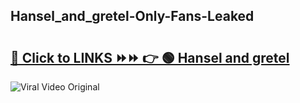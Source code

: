 
 ## Hansel_and_gretel-Only-Fans-Leaked

# <h2><a href="https://clipsfans.com/Hansel_and_gretel&ref=git">🔗 Click to LINKS ⏩⏩ 👉 🟢 Hansel and gretel </a></h2>

<a href="https://clipsfans.com/Hansel_and_gretel&ref=git" rel="nofollow" data-target="animated-image.originalLink"><img src="https://i.ibb.co.com/xMMVF88/686577567.gif" alt="Viral Video Original" style="max-width: 100%; display: inline-block;" data-target="animated-image.originalImage"></a>
